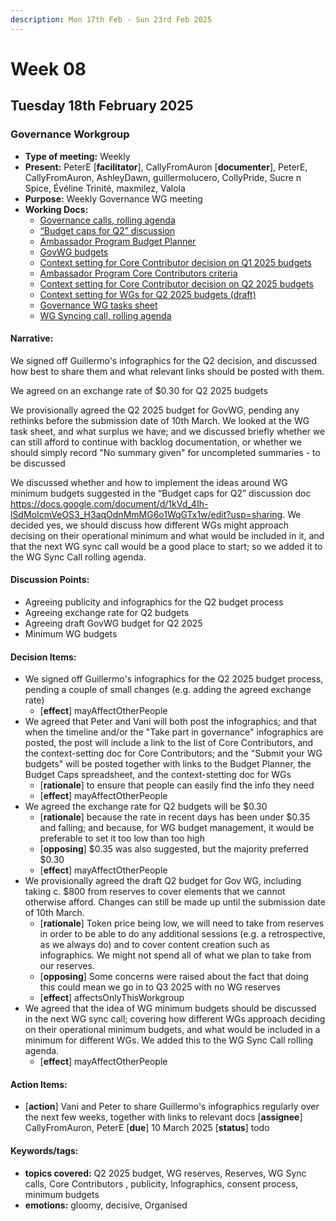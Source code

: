 ```yaml
---
description: Mon 17th Feb - Sun 23rd Feb 2025
---
```


# Week 08

## Tuesday 18th February 2025

### Governance Workgroup

- **Type of meeting:** Weekly
- **Present:** PeterE [**facilitator**], CallyFromAuron [**documenter**], PeterE, CallyFromAuron, AshleyDawn, guillermolucero, CollyPride, Sucre n Spice, Évéline Trinité, maxmilez, Valola
- **Purpose:** Weekly Governance WG meeting
- **Working Docs:**
  - [Governance calls, rolling agenda](https://docs.google.com/document/d/1t39dwlwLYYB_1z_5szq1rnOH7mVTHe8Tmwv0R6ELOyE/edit?usp=sharing)
  - [“Budget caps for Q2” discussion](https://docs.google.com/document/d/1kVd_4Ih-lSdMoIcmVeOS3_H3aqOdnMmMG6o1WqGTx1w/edit?usp=sharing)
  - [Ambassador Program Budget Planner](https://docs.google.com/spreadsheets/d/1BBogj9rAO52cpdGP3uvp8hAHNa4Qw66lz9JLjSC2yVs/edit?usp=sharing)
  - [GovWG budgets](https://docs.google.com/spreadsheets/d/1DeUB6ytoOeG6SOHwhJxe-vII_mXmkjdxG1iD-f5B2Sc/edit?usp=sharing)
  - [Context setting for Core Contributor decision on Q1 2025 budgets](https://docs.google.com/document/d/1fyZZLDqeeoDanbzyY7c9m7sy_hU5w9v5niuR4m521ms/edit?usp=sharing)
  - [Ambassador Program Core Contributors criteria](https://docs.google.com/document/d/13uPKVnooFowpoxRBZJH71iIbHUyoOokdn_RCDvp_RHI/edit?usp=sharing)
  - [Context setting for Core Contributor decision on Q2 2025 budgets](https://docs.google.com/document/d/1yXP6yaEmSsb-Lz4Zcyr1dz_fHZJ78YTDenSbOC36bzc/edit?usp=sharing)
  - [Context setting for WGs for Q2 2025 budgets (draft)](https://docs.google.com/document/d/1A34P-teGZ0VlDGrN-kz2fUiv-8wnKVl4fIg_PDxaAHQ/edit?usp=sharing)
  - [Governance WG tasks sheet](https://docs.google.com/spreadsheets/d/1kVTXINeOh11tz3uPWicA1aR9aZslwCQMs1hKSFzlM3s/edit?usp=sharing)
  - [WG Syncing call, rolling agenda](https://docs.google.com/document/d/1Mdxr2DT9LOi_-7ZS7oIC69ilY67oGqReVhvOuNwUgYQ/edit?usp=sharing)

#### Narrative:
We signed off Guillermo's infographics for the Q2 decision, and discussed how best to share them and what relevant links should be posted with them.

We agreed on an exchange rate of $0.30 for Q2 2025 budgets

We provisionally agreed the Q2 2025 budget for GovWG, pending any rethinks before the submission date of 10th March. We looked at the WG task sheet, and what surplus we have; and we discussed briefly whether we can still afford to continue with backlog documentation, or whether we should simply record "No summary given" for uncompleted summaries - to be discussed

We discussed whether and how to implement the ideas around WG minimum budgets suggested in the “Budget caps for Q2” discussion doc https://docs.google.com/document/d/1kVd_4Ih-lSdMoIcmVeOS3_H3aqOdnMmMG6o1WqGTx1w/edit?usp=sharing. We decided yes, we should discuss how different WGs might approach decising on their operational minimum and what would be included in it, and that the next WG sync call would be a good place to start; so we added it to the WG Sync Call rolling agenda.


#### Discussion Points:
-  Agreeing publicity and infographics for the Q2 budget process
- Agreeing exchange rate for Q2 budgets
- Agreeing draft GovWG budget for Q2 2025
- Minimum WG budgets

#### Decision Items:
- We signed off Guillermo's infographics for the Q2 2025 budget process, pending a couple of small changes (e.g. adding the agreed exchange rate)
  - [**effect**] mayAffectOtherPeople
- We agreed that Peter and Vani will both post the infographics; and that when the timeline and/or the "Take part in governance" infographics are posted, the post will include a link to the list of Core Contributors, and the context-setting doc for Core Contributors; 
and the "Submit your WG budgets" will be posted together with links to the Budget Planner, the Budget Caps spreadsheet, and the context-stetting doc for WGs
  - [**rationale**] to ensure that people can easily find the info they need
  - [**effect**] mayAffectOtherPeople
- We agreed the exchange rate for Q2 budgets will be $0.30
  - [**rationale**] because the rate  in recent days has been under $0.35 and falling; and because, for WG budget management, it would be preferable to set it too low than too high
  - [**opposing**] $0.35 was also suggested, but the majority preferred $0.30
  - [**effect**] mayAffectOtherPeople
- We provisionally agreed the  draft Q2 budget for Gov WG, including taking c. $800 from reserves to cover elements that we cannot otherwise afford. Changes can still be made up until the submission date of 10th March.
  - [**rationale**] Token price being low, we will need to take from reserves in order to be able to do any additional sessions (e.g. a retrospective, as we always do) and to cover content creation such as infographics. We might not spend all of what we plan to take from our reserves.
  - [**opposing**] Some concerns were raised about the fact that doing this could mean we go in to Q3 2025 with no WG reserves
  - [**effect**] affectsOnlyThisWorkgroup
- We agreed that the idea of WG minimum budgets should be discussed in the next WG sync call; covering how different WGs approach deciding on their operational minimum budgets, and what would be included in a minimum for different WGs. We added this to the WG Sync Call rolling agenda.
  - [**effect**] mayAffectOtherPeople

#### Action Items:
- [**action**] Vani and Peter to share Guillermo's infographics regularly over the next few weeks, together with links to relevant docs [**assignee**] CallyFromAuron, PeterE [**due**] 10 March 2025 [**status**] todo

#### Keywords/tags:
- **topics covered:** Q2 2025 budget, WG reserves, Reserves, WG Sync calls, Core Contributors , publicity, Infographics, consent process, minimum budgets
- **emotions:** gloomy, decisive, Organised